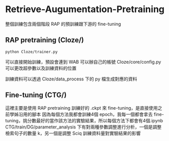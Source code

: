 # Retrieve-Augumentation-Pretraining
整個訓練包含兩個階段 RAP 的預訓練跟下游的 fine-tuning
## RAP pretraining (Cloze/)
```
python Cloze/trainer.py
```
可以直接開始訓練，預設會連到 WAB 可以辦自己的帳號
Cloze/core/config.py 可以更改超參數以及訓練資料的位置

訓練資料可以透過 Cloze/data_process 下的 py 檔生成對應的資料

## Fine-tuning (CTG/)
這裡主要是使用 RAP pretraining 訓練好的 .ckpt 來 fine-tuning，是直接使用之前學姊沿用的腳本
因為每個方法我都會訓練4個 epoch，我每一個都會拿去 fine-tuning，挑分數最好的當作該方法的實驗結果，所以每個方法下都會有4個.ipynb
CTG/train/DG/parameter_analysis 下有對兩種參數調整進行分析，一個是調整檢索句子的數量 k，另一個是調整 Sciq 訓練資料量對實驗結果的影響
